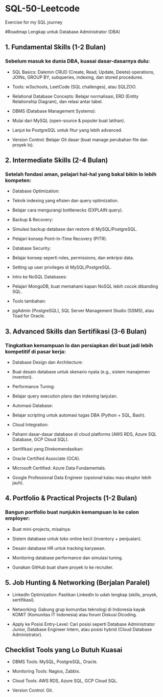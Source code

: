 # SQL-50-Leetcode
Exercise for my SQL journey


#Roadmap Lengkap untuk Database Administrator (DBA)
## 1. Fundamental Skills (1-2 Bulan)
### Sebelum masuk ke dunia DBA, kuasai dasar-dasarnya dulu:

- SQL Basics: Dalemin CRUD (Create, Read, Update, Delete) operations, JOINs, GROUP BY, subqueries, indexing, dan stored procedures.

- Tools: w3schools, LeetCode (SQL challenges), atau SQLZOO.

- Relational Database Concepts: Belajar normalisasi, ERD (Entity Relationship Diagram), dan relasi antar tabel.

- DBMS (Database Management Systems):

- Mulai dari MySQL (open-source & populer buat latihan).

- Lanjut ke PostgreSQL untuk fitur yang lebih advanced.

- Version Control: Belajar Git dasar (buat manage perubahan file dan proyek lo).

## 2. Intermediate Skills (2-4 Bulan)
### Setelah fondasi aman, pelajari hal-hal yang bakal bikin lo lebih kompeten:

- Database Optimization:

- Teknik indexing yang efisien dan query optimization.

- Belajar cara mengurangi bottlenecks (EXPLAIN query).

- Backup & Recovery:

- Simulasi backup database dan restore di MySQL/PostgreSQL.

- Pelajari konsep Point-In-Time Recovery (PITR).

- Database Security:

- Belajar konsep seperti roles, permissions, dan enkripsi data.

- Setting up user privileges di MySQL/PostgreSQL.

- Intro ke NoSQL Databases:

- Pelajari MongoDB, buat memahami kapan NoSQL lebih cocok dibanding SQL.

- Tools tambahan:

- pgAdmin (PostgreSQL), SQL Server Management Studio (SSMS), atau Toad for Oracle.

## 3. Advanced Skills dan Sertifikasi (3-6 Bulan)
### Tingkatkan kemampuan lo dan persiapkan diri buat jadi lebih kompetitif di pasar kerja:

- Database Design dan Architecture:

- Buat desain database untuk skenario nyata (e.g., sistem manajemen inventori).

- Performance Tuning:

- Belajar query execution plans dan indexing lanjutan.

- Automasi Database:

- Belajar scripting untuk automasi tugas DBA (Python + SQL, Bash).
  
- Cloud Integration:

- Pahami dasar-dasar database di cloud platforms (AWS RDS, Azure SQL Database, GCP Cloud SQL).

- Sertifikasi yang Direkomendasikan:

- Oracle Certified Associate (OCA).

- Microsoft Certified: Azure Data Fundamentals.

- Google Professional Data Engineer (opsional kalau mau eksplor lebih jauh).

## 4. Portfolio & Practical Projects (1-2 Bulan)
### Bangun portfolio buat nunjukin kemampuan lo ke calon employer:

- Buat mini-projects, misalnya:

- Sistem database untuk toko online kecil (inventory + penjualan).

- Desain database HR untuk tracking karyawan.

- Monitoring database performance dan simulasi tuning.

- Gunakan GitHub buat share proyek lo ke recruiter.

## 5. Job Hunting & Networking (Berjalan Paralel)
- LinkedIn Optimization: Pastikan LinkedIn lo udah lengkap (skills, proyek, sertifikasi).

- Networking: Gabung grup komunitas teknologi di Indonesia kayak KOMIT (Komunitas IT Indonesia) atau forum Diskusi Dicoding.

- Apply ke Posisi Entry-Level: Cari posisi seperti Database Administrator Junior, Database Engineer Intern, atau posisi hybrid (Cloud Database Administrator).

## Checklist Tools yang Lo Butuh Kuasai
- DBMS Tools: MySQL, PostgreSQL, Oracle.

- Monitoring Tools: Nagios, Zabbix.

- Cloud Tools: AWS RDS, Azure SQL, GCP Cloud SQL.

- Version Control: Git.

